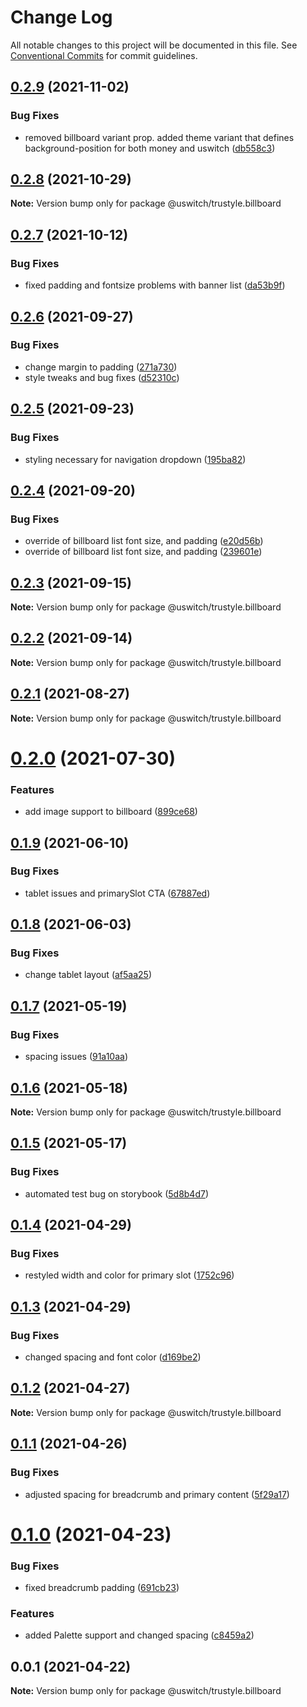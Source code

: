 # Change Log

All notable changes to this project will be documented in this file.
See [Conventional Commits](https://conventionalcommits.org) for commit guidelines.

## [0.2.9](https://github.com/uswitch/trustyle/compare/@uswitch/trustyle.billboard@0.2.8...@uswitch/trustyle.billboard@0.2.9) (2021-11-02)


### Bug Fixes

* removed billboard variant prop. added theme variant that defines background-position for both money and uswitch ([db558c3](https://github.com/uswitch/trustyle/commit/db558c3))





## [0.2.8](https://github.com/uswitch/trustyle/compare/@uswitch/trustyle.billboard@0.2.7...@uswitch/trustyle.billboard@0.2.8) (2021-10-29)

**Note:** Version bump only for package @uswitch/trustyle.billboard





## [0.2.7](https://github.com/uswitch/trustyle/compare/@uswitch/trustyle.billboard@0.2.6...@uswitch/trustyle.billboard@0.2.7) (2021-10-12)


### Bug Fixes

* fixed padding and fontsize problems with banner list ([da53b9f](https://github.com/uswitch/trustyle/commit/da53b9f))





## [0.2.6](https://github.com/uswitch/trustyle/compare/@uswitch/trustyle.billboard@0.2.5...@uswitch/trustyle.billboard@0.2.6) (2021-09-27)


### Bug Fixes

* change margin to padding ([271a730](https://github.com/uswitch/trustyle/commit/271a730))
* style tweaks and bug fixes ([d52310c](https://github.com/uswitch/trustyle/commit/d52310c))





## [0.2.5](https://github.com/uswitch/trustyle/compare/@uswitch/trustyle.billboard@0.2.4...@uswitch/trustyle.billboard@0.2.5) (2021-09-23)


### Bug Fixes

* styling necessary for navigation dropdown ([195ba82](https://github.com/uswitch/trustyle/commit/195ba82))





## [0.2.4](https://github.com/uswitch/trustyle/compare/@uswitch/trustyle.billboard@0.2.3...@uswitch/trustyle.billboard@0.2.4) (2021-09-20)


### Bug Fixes

* override of  billboard list font size, and padding ([e20d56b](https://github.com/uswitch/trustyle/commit/e20d56b))
* override of  billboard list font size, and padding ([239601e](https://github.com/uswitch/trustyle/commit/239601e))





## [0.2.3](https://github.com/uswitch/trustyle/compare/@uswitch/trustyle.billboard@0.2.1...@uswitch/trustyle.billboard@0.2.3) (2021-09-15)

**Note:** Version bump only for package @uswitch/trustyle.billboard





## [0.2.2](https://github.com/uswitch/trustyle/compare/@uswitch/trustyle.billboard@0.2.1...@uswitch/trustyle.billboard@0.2.2) (2021-09-14)

**Note:** Version bump only for package @uswitch/trustyle.billboard






## [0.2.1](https://github.com/uswitch/trustyle/compare/@uswitch/trustyle.billboard@0.2.0...@uswitch/trustyle.billboard@0.2.1) (2021-08-27)

**Note:** Version bump only for package @uswitch/trustyle.billboard





# [0.2.0](https://github.com/uswitch/trustyle/compare/@uswitch/trustyle.billboard@0.1.9...@uswitch/trustyle.billboard@0.2.0) (2021-07-30)


### Features

* add image support to billboard ([899ce68](https://github.com/uswitch/trustyle/commit/899ce68))





## [0.1.9](https://github.com/uswitch/trustyle/compare/@uswitch/trustyle.billboard@0.1.8...@uswitch/trustyle.billboard@0.1.9) (2021-06-10)


### Bug Fixes

* tablet issues and primarySlot CTA ([67887ed](https://github.com/uswitch/trustyle/commit/67887ed))





## [0.1.8](https://github.com/uswitch/trustyle/compare/@uswitch/trustyle.billboard@0.1.7...@uswitch/trustyle.billboard@0.1.8) (2021-06-03)


### Bug Fixes

* change tablet layout ([af5aa25](https://github.com/uswitch/trustyle/commit/af5aa25))





## [0.1.7](https://github.com/uswitch/trustyle/compare/@uswitch/trustyle.billboard@0.1.6...@uswitch/trustyle.billboard@0.1.7) (2021-05-19)


### Bug Fixes

* spacing issues ([91a10aa](https://github.com/uswitch/trustyle/commit/91a10aa))





## [0.1.6](https://github.com/uswitch/trustyle/compare/@uswitch/trustyle.billboard@0.1.5...@uswitch/trustyle.billboard@0.1.6) (2021-05-18)

**Note:** Version bump only for package @uswitch/trustyle.billboard





## [0.1.5](https://github.com/uswitch/trustyle/compare/@uswitch/trustyle.billboard@0.1.4...@uswitch/trustyle.billboard@0.1.5) (2021-05-17)


### Bug Fixes

* automated test bug on storybook ([5d8b4d7](https://github.com/uswitch/trustyle/commit/5d8b4d7))





## [0.1.4](https://github.com/uswitch/trustyle/compare/@uswitch/trustyle.billboard@0.1.3...@uswitch/trustyle.billboard@0.1.4) (2021-04-29)


### Bug Fixes

* restyled width and color for primary slot ([1752c96](https://github.com/uswitch/trustyle/commit/1752c96))





## [0.1.3](https://github.com/uswitch/trustyle/compare/@uswitch/trustyle.billboard@0.1.2...@uswitch/trustyle.billboard@0.1.3) (2021-04-29)


### Bug Fixes

* changed spacing and font color ([d169be2](https://github.com/uswitch/trustyle/commit/d169be2))





## [0.1.2](https://github.com/uswitch/trustyle/compare/@uswitch/trustyle.billboard@0.1.1...@uswitch/trustyle.billboard@0.1.2) (2021-04-27)

**Note:** Version bump only for package @uswitch/trustyle.billboard





## [0.1.1](https://github.com/uswitch/trustyle/compare/@uswitch/trustyle.billboard@0.1.0...@uswitch/trustyle.billboard@0.1.1) (2021-04-26)


### Bug Fixes

* adjusted spacing for breadcrumb and primary content ([5f29a17](https://github.com/uswitch/trustyle/commit/5f29a17))





# [0.1.0](https://github.com/uswitch/trustyle/compare/@uswitch/trustyle.billboard@0.0.1...@uswitch/trustyle.billboard@0.1.0) (2021-04-23)


### Bug Fixes

* fixed breadcrumb padding ([691cb23](https://github.com/uswitch/trustyle/commit/691cb23))


### Features

* added Palette support and changed spacing ([c8459a2](https://github.com/uswitch/trustyle/commit/c8459a2))





## 0.0.1 (2021-04-22)

**Note:** Version bump only for package @uswitch/trustyle.billboard
